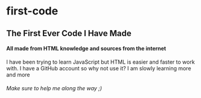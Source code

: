 # first-code
<h2>The First Ever Code I Have Made</h2>
<h4>All made from HTML knowledge and sources
from the internet</h4>
<p>I have been trying to learn JavaScript but
HTML is easier and faster to work with. I have
a GitHub account so why not use it? I am slowly
learning more and more</p>


<h6>Make sure to help me along the way ;)</h6>
